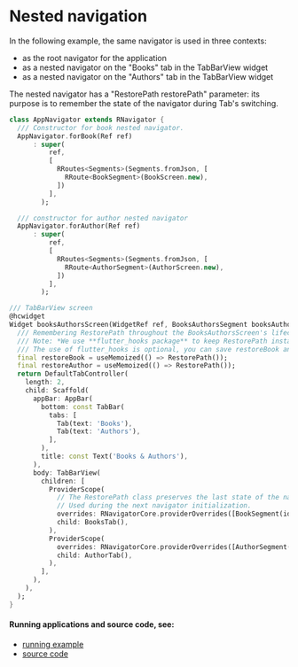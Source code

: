 # Nested navigation

In the following example, the same navigator is used in three contexts:
- as the root navigator for the application
- as a nested navigator on the "Books" tab in the TabBarView widget
- as a nested navigator on the "Authors" tab in the TabBarView widget

The nested navigator has a "RestorePath restorePath" parameter: its purpose is to remember the state of the navigator during Tab's switching.

```dart
class AppNavigator extends RNavigator {
  /// Constructor for book nested navigator.
  AppNavigator.forBook(Ref ref)
      : super(
          ref,
          [
            RRoutes<Segments>(Segments.fromJson, [
              RRoute<BookSegment>(BookScreen.new),
            ])
          ],
        );

  /// constructor for author nested navigator
  AppNavigator.forAuthor(Ref ref)
      : super(
          ref,
          [
            RRoutes<Segments>(Segments.fromJson, [
              RRoute<AuthorSegment>(AuthorScreen.new),
            ])
          ],
        );
```

```dart
/// TabBarView screen
@hcwidget
Widget booksAuthorsScreen(WidgetRef ref, BooksAuthorsSegment booksAuthorsSegment) {
  /// Remembering RestorePath throughout the BooksAuthorsScreen's lifecycle
  /// Note: *We use **flutter_hooks package** to keep RestorePath instance.
  /// The use of flutter_hooks is optional, you can save restoreBook and restoreAuthor using the StatefulWidget.*
  final restoreBook = useMemoized(() => RestorePath());
  final restoreAuthor = useMemoized(() => RestorePath());
  return DefaultTabController(
    length: 2,
    child: Scaffold(
      appBar: AppBar(
        bottom: const TabBar(
          tabs: [
            Tab(text: 'Books'),
            Tab(text: 'Authors'),
          ],
        ),
        title: const Text('Books & Authors'),
      ),
      body: TabBarView(
        children: [
          ProviderScope(
            // The RestorePath class preserves the last state of the navigator.
            // Used during the next navigator initialization.
            overrides: RNavigatorCore.providerOverrides([BookSegment(id: 2)], AppNavigator.forBook, restorePath: restoreBook),
            child: BooksTab(),
          ),
          ProviderScope(
            overrides: RNavigatorCore.providerOverrides([AuthorSegment(id: 2)], AppNavigator.forAuthor, restorePath: restoreAuthor),
            child: AuthorTab(),
          ),
        ],
      ),
    ),
  );
}
```

#### Running applications and source code, see:

- [running example](https://pavelpz.github.io/doc_nested_navigation/)
- [source code](https://github.com/PavelPZ/riverpod_navigator/blob/main/examples/doc/lib/nested_navigation.dart)
